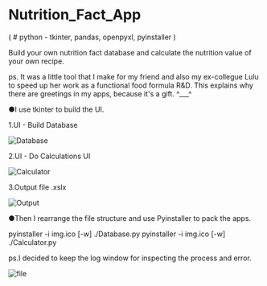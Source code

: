 # Nutrition_Fact_App 
( # python - tkinter, pandas, openpyxl, pyinstaller )

Build your own  nutrition fact database and calculate the nutrition value of your own recipe.

ps. It was a little tool that I make for my friend and also my ex-collegue Lulu to speed up her work as a functional food formula R&D. This explains why there are greetings in my apps, because it's a gift. ^___^

●I use tkinter to build the UI.

1.UI - Build Database 

![Database](https://user-images.githubusercontent.com/69572417/126296579-735ba5b8-5af0-4b22-a1a9-15d77641be4b.PNG)

2.UI - Do Calculations UI

![Calculator](https://user-images.githubusercontent.com/69572417/126296863-427830fc-32dc-456f-99e4-92369386af34.PNG)

3.Output file .xslx 

![Output](https://user-images.githubusercontent.com/69572417/126304959-de4fe968-c3f8-46a2-88a6-f6778504e817.PNG)

●Then I rearrange the file structure and use Pyinstaller to pack the apps.

pyinstaller -i img.ico  [-w] ./Database.py
pyinstaller -i img.ico  [-w] ./Calculator.py

ps.I decided to keep the log window for inspecting the process and error.

![file](https://user-images.githubusercontent.com/69572417/126459719-5b0544a3-352f-4aac-b51e-17496b10461a.PNG)
